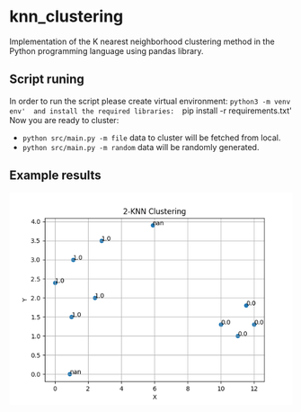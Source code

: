 # knn_clustering
Implementation of the K nearest neighborhood clustering method in the Python programming language using pandas library.

## Script runing
In order to run the script please create virtual environment: 
`python3 -m venv env' 
and install the required libraries: 
`pip install -r requirements.txt'
Now you are ready to cluster:
* `python src/main.py -m file` data to cluster will be fetched from local. 
* `python src/main.py -m random` data will be randomly generated. 
## Example results
![GitHub Logo](/results.png)
